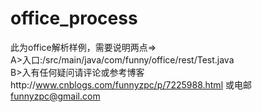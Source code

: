 # office_process
此为office解析样例，需要说明两点=><br/>
        A>入口:/src/main/java/com/funny/office/rest/Test.java<br/>
        B>入有任何疑问请评论或参考博客http://www.cnblogs.com/funnyzpc/p/7225988.html 或电邮 funnyzpc@gmail.com
